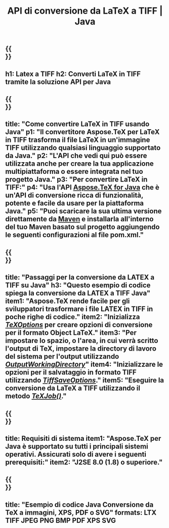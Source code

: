 ﻿---
translation: true
template: /_templates/_conversion-child-java.md
title: API di conversione da LaTeX a TIFF | Java
description: Funzionalità di conversione da LaTeX a TIFF. Integra questa libreria Java on-premise nel tuo progetto o usa applicazioni multipiattaforma per convertire LaTeX in TIFF.
keywords: latex a tiff api java, latex2tiff integra
url: /java/conversion/latex-to-tiff/
family: tex
platformtag: java
feature: conversion
informat: LATEX
outformat: TIFF
otherformats: BMP XPS PDF JPEG
---

{{<section banner>}}
---
h1: Latex a TIFF
h2: Converti LaTeX in TIFF tramite la soluzione API per Java
---

{{<section overview>}}
---
title: "Come convertire LaTeX in TIFF usando Java"
p1: "Il convertitore Aspose.TeX per LaTeX in TIFF trasforma il file LaTeX in un'immagine TIFF utilizzando qualsiasi linguaggio supportato da Java."
p2: "L'API che vedi qui può essere utilizzata anche per creare la tua applicazione multipiattaforma o essere integrata nel tuo progetto Java."
p3: "Per convertire LaTeX in TIFF:"
p4: "Usa l'API [Aspose.TeX for Java](https://products.aspose.com/tex/java) che è un'API di conversione ricca di funzionalità, potente e facile da usare per la piattaforma Java."
p5: "Puoi scaricare la sua ultima versione direttamente da [Maven](https://repository.aspose.com/webapp/#/artifacts/browse/tree/General/repo/com/aspose/aspose-tex) e installarla all'interno del tuo Maven basato sul progetto aggiungendo le seguenti configurazioni al file pom.xml."
---

{{<section feature1>}}
---
title: "Passaggi per la conversione da LATEX a TIFF su Java"
h3: "Questo esempio di codice spiega la conversione da LATEX a TIFF Java"
item1: "Aspose.TeX rende facile per gli sviluppatori trasformare i file LATEX in TIFF in poche righe di codice."
item2: "Inizializza [*TeXOptions*](https://reference.aspose.com/tex/java/com.aspose.tex/TeXOptions) per creare opzioni di conversione per il formato Object LaTeX."
item3: "Per impostare lo spazio, o l'area, in cui verrà scritto l'output di TeX, impostare la directory di lavoro del sistema per l'output utilizzando [*OutputWorkingDirectory*](https://reference.aspose.com/tex/java/com.aspose.tex/TeXOptions#getOutputWorkingDirectory--)"
item4: "Inizializzare le opzioni per il salvataggio in formato TIFF utilizzando [*TiffSaveOptions*](https://reference.aspose.com/tex/java/com.aspose.tex.rendering/TiffSaveOptions)."
item5: "Eseguire la conversione da LaTeX a TIFF utilizzando il metodo [*TeXJob()*](https://reference.aspose.com/tex/java/com.aspose.tex/TeXJob)."
---

{{<section feature2>}}
---
title: Requisiti di sistema
item1: "Aspose.TeX per Java è supportato su tutti i principali sistemi operativi. Assicurati solo di avere i seguenti prerequisiti:"
item2: "J2SE 8.0 (1.8) o superiore."
---

{{<section widget>}}
---
title: "Esempio di codice Java Conversione da TeX a immagini, XPS, PDF o SVG"
formats: LTX TIFF JPEG PNG BMP PDF XPS SVG
---